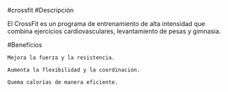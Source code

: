 #crossfit
#Descripción

El CrossFit es un programa de entrenamiento de alta intensidad que combina ejercicios cardiovasculares, levantamiento de pesas y gimnasia.

#Beneficios

    Mejora la fuerza y la resistencia.

    Aumenta la flexibilidad y la coordinación.

    Quema calorías de manera eficiente.

